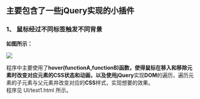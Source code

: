 ## **主要包含了一些jQuery实现的小插件** ##

### 1、	鼠标经过不同标签触发不同背景 ###
**如图所示：**

![](http://i.imgur.com/2Blfpa2.png)

程序中主要使用了**hover(functionA,functionB)**函数，使得鼠标在移入和移除元素时改变对应元素的CSS状态和动画，以及使用**jQuery**实现**DOM**的遍历，遍历元素的子元素与父元素并改变对应的**CSS**样式，实现想要的效果。<br>
程序见 UI/test1.html 所示。

